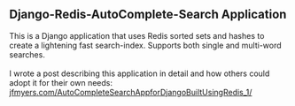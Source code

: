 <h2>Django-Redis-AutoComplete-Search Application</h2>

This is a Django application that uses Redis sorted sets and hashes to create a lightening fast search-index. Supports both single and multi-word searches. 
<br>
<br>
I wrote a post describing this application in detail and how others could adopt it for their own needs:
<br>
<a href="http://jfmyers.com/AutoCompleteSearchAppforDjangoBuiltUsingRedis_1/" target="_blank">jfmyers.com/AutoCompleteSearchAppforDjangoBuiltUsingRedis_1/</a>